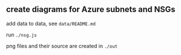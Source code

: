 create diagrams for Azure subnets and NSGs
----

add data to data, see `data/README.md`

run `./nsg.js`

png files and their source are created in `./out`


